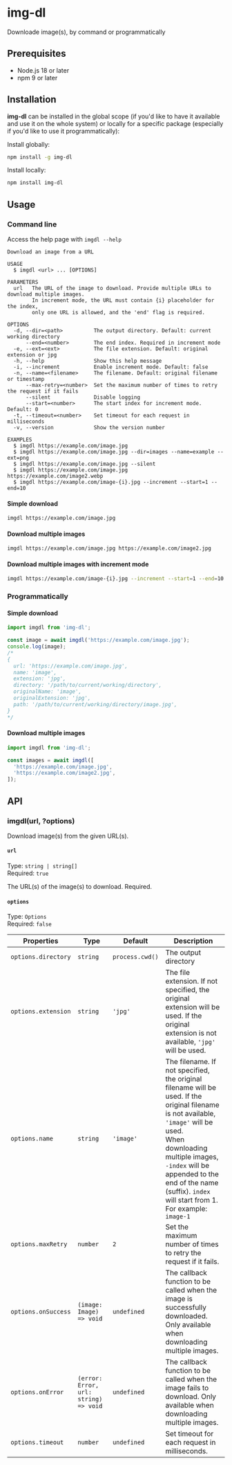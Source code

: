 # img-dl

Downloade image(s), by command or programmatically

## Prerequisites

- Node.js 18 or later
- npm 9 or later

## Installation

**img-dl** can be installed in the global scope (if you'd like to have it available and use it on the whole system) or locally for a specific package (especially if you'd like to use it programmatically):

Install globally:

```bash
npm install -g img-dl
```

Install locally:

```bash
npm install img-dl
```

## Usage

### Command line

Access the help page with `imgdl --help`

```
Download an image from a URL

USAGE
  $ imgdl <url> ... [OPTIONS]

PARAMETERS
  url   The URL of the image to download. Provide multiple URLs to download multiple images.
        In increment mode, the URL must contain {i} placeholder for the index,
        only one URL is allowed, and the 'end' flag is required.

OPTIONS
  -d, --dir=<path>          The output directory. Default: current working directory
      --end=<number>        The end index. Required in increment mode
  -e, --ext=<ext>           The file extension. Default: original extension or jpg
  -h, --help                Show this help message
  -i, --increment           Enable increment mode. Default: false
  -n, --name=<filename>     The filename. Default: original filename or timestamp
      --max-retry=<number>  Set the maximum number of times to retry the request if it fails
      --silent              Disable logging
      --start=<number>      The start index for increment mode. Default: 0
  -t, --timeout=<number>    Set timeout for each request in milliseconds
  -v, --version             Show the version number

EXAMPLES
  $ imgdl https://example.com/image.jpg
  $ imgdl https://example.com/image.jpg --dir=images --name=example --ext=png
  $ imgdl https://example.com/image.jpg --silent
  $ imgdl https://example.com/image.jpg https://example.com/image2.webp
  $ imgdl https://example.com/image-{i}.jpg --increment --start=1 --end=10
```

#### Simple download

```bash
imgdl https://example.com/image.jpg
```

#### Download multiple images

```bash
imgdl https://example.com/image.jpg https://example.com/image2.jpg
```

#### Download multiple images with increment mode

```bash
imgdl https://example.com/image-{i}.jpg --increment --start=1 --end=10
```

### Programmatically

#### Simple download

```js
import imgdl from 'img-dl';

const image = await imgdl('https://example.com/image.jpg');
console.log(image);
/*
{
  url: 'https://example.com/image.jpg',
  name: 'image',
  extension: 'jpg',
  directory: '/path/to/current/working/directory',
  originalName: 'image',
  originalExtension: 'jpg',
  path: '/path/to/current/working/directory/image.jpg',
}
*/
```

#### Download multiple images

```js
import imgdl from 'img-dl';

const images = await imgdl([
  'https://example.com/image.jpg',
  'https://example.com/image2.jpg',
]);
```

## API

### imgdl(url, ?options)

Download image(s) from the given URL(s).

#### `url`

Type: `string | string[]` <br>
Required: `true`

The URL(s) of the image(s) to download. Required.

#### `options`

Type: `Options` <br>
Required: `false`

| Properties | Type | Default | Description |
| --- | --- | --- | --- |
| `options.directory` | `string` | `process.cwd()` | The output directory |
| `options.extension` | `string` | `'jpg'` | The file extension. If not specified, the original extension will be used. If the original extension is not available, `'jpg'` will be used. |
| `options.name` | `string` | `'image'` | The filename. If not specified, the original filename will be used. If the original filename is not available, `'image'` will be used. <br>When downloading multiple images, `-index` will be appended to the end of the name (suffix). `index` will start from 1. For example: `image-1` |
| `options.maxRetry` | `number` | `2` | Set the maximum number of times to retry the request if it fails.
| `options.onSuccess` | `(image: Image) => void` | `undefined` | The callback function to be called when the image is successfully downloaded. Only available when downloading multiple images. |
| `options.onError` | `(error: Error, url: string) => void` | `undefined` | The callback function to be called when the image fails to download. Only available when downloading multiple images. |
| `options.timeout` | `number` | `undefined` | Set timeout for each request in milliseconds.
